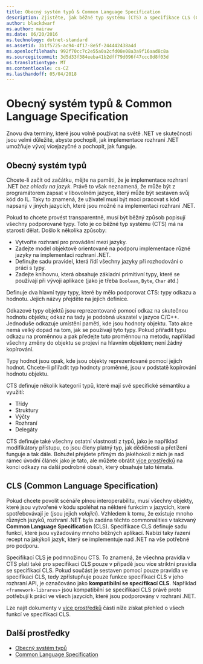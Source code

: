 ```yaml
---
title: Obecný systém typů & Common Language Specification
description: Zjistěte, jak běžné typ systému (CTS) a specifikace CLS (Common Language) umožňují pro .NET pro podporu více jazyků.
author: blackdwarf
ms.author: mairaw
ms.date: 06/20/2016
ms.technology: dotnet-standard
ms.assetid: 3b1f5725-ac94-4f17-8e5f-244442438a4d
ms.openlocfilehash: 992f70cc7c2e55a0a2cfd08e08a3a9f16aad8c8a
ms.sourcegitcommit: 3d5d33f384eeba41b2dff79d096f47ccc8d8f03d
ms.translationtype: MT
ms.contentlocale: cs-CZ
ms.lasthandoff: 05/04/2018
---
```

# <a name="common-type-system--common-language-specification"></a>Obecný systém typů & Common Language Specification

Znovu dva termíny, které jsou volně používat na světě .NET ve skutečnosti jsou velmi důležité, abyste pochopili, jak implementace rozhraní .NET umožňuje vývoj vícejazyčné a pochopit, jak funguje.

## <a name="common-type-system"></a>Obecný systém typů

Chcete-li začít od začátku, mějte na paměti, že je implementace rozhraní .NET _bez ohledu na jazyk_. Právě to však neznamená, že může být z programátorem zapsat v libovolném jazyce, který může být sestaven svůj kód do IL. Taky to znamená, že uživatel musí být moci pracovat s kód napsaný v jiných jazycích, které jsou možné na implementaci rozhraní .NET.

Pokud to chcete provést transparentně, musí být běžný způsob popisují všechny podporované typy. Toto je co běžné typ systému (CTS) má na starosti dělat. Došlo k několika způsoby:

*   Vytvořte rozhraní pro provádění mezi jazyky.
*   Zadejte model objektově orientované na podporu implementace různé jazyky na implementaci rozhraní .NET.
*   Definujte sadu pravidel, která řídí všechny jazyky při rozhodování o práci s typy.
*   Zadejte knihovnu, která obsahuje základní primitivní typy, které se používají při vývoji aplikace (jako je třeba `Boolean`, `Byte`, `Char` atd.)

Definuje dva hlavní typy typy, které by mělo podporovat CTS: typy odkazu a hodnotu. Jejich názvy přejděte na jejich definice.

Odkazové typy objektů jsou reprezentované pomocí odkaz na skutečnou hodnotu objektu; odkaz na tady je podobná ukazatel v jazyce C/C++. Jednoduše odkazuje umístění paměti, kde jsou hodnoty objektu. Tato akce nemá velký dopad na tom, jak se používají tyto typy. Pokud přiřadit typu odkazu na proměnnou a pak předejte tuto proměnnou na metodu, například všechny změny do objektu se projeví na hlavním objektem; není žádný kopírování.

Typy hodnot jsou opak, kde jsou objekty reprezentované pomocí jejich hodnot. Chcete-li přiřadit typ hodnoty proměnné, jsou v podstatě kopírování hodnotu objektu.

CTS definuje několik kategorií typů, které mají své specifické sémantiku a využití:

*   Třídy
*   Struktury
*   Výčty
*   Rozhraní
*   Delegáty

CTS definuje také všechny ostatní vlastnosti z typů, jako je například modifikátory přístupu, co jsou členy platný typ, jak dědičnosti a přetížení funguje a tak dále. Bohužel přejdete přímým do jakéhokoli z nich je nad rámec úvodní článek jako je tato, ale můžete obrátit [více prostředků](#more-resources) na konci odkazy na další podrobné obsah, který obsahuje tato témata.

## <a name="common-language-specification"></a>CLS (Common Language Specification)

Pokud chcete povolit scénáře plnou interoperabilitu, musí všechny objekty, které jsou vytvořené v kódu spoléhat na některé funkcím v jazycích, které spotřebovávají je (jsou jejich _volající_). Vzhledem k tomu, že existuje mnoho různých jazyků, rozhraní .NET byla zadána těchto commonalities v takzvaný **Common Language Specification** (CLS). Specifikace CLS definuje sadu funkcí, které jsou vyžadovány mnoho běžných aplikací. Nabízí taky řazení recept na jakýkoli jazyk, který se implementuje nad .NET na vše potřebné pro podporu.

Specifikací CLS je podmnožinou CTS. To znamená, že všechna pravidla v CTS platí také pro specifikaci CLS pouze v případě jsou více striktní pravidla se specifikací CLS. Pokud součást je sestaven pomocí pouze pravidla ve specifikaci CLS, tedy zpřístupňuje pouze funkce specifikací CLS v jeho rozhraní API, je označováno jako **kompatibilní se specifikací CLS**. Například `<framework-librares>` jsou kompatibilní se specifikací CLS právě proto potřebují k práci ve všech jazycích, které jsou podporovány v rozhraní .NET.

Lze najít dokumenty v [více prostředků](#more-resources) části níže získat přehled o všech funkcí ve specifikaci CLS.

## <a name="more-resources"></a>Další prostředky

*   [Obecný systém typů](./base-types/common-type-system.md)
*   [Common Language Specification](language-independence-and-language-independent-components.md)
